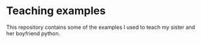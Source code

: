 # Teaching examples
This repository contains some of the examples I used to teach my sister and her boyfriend python.
